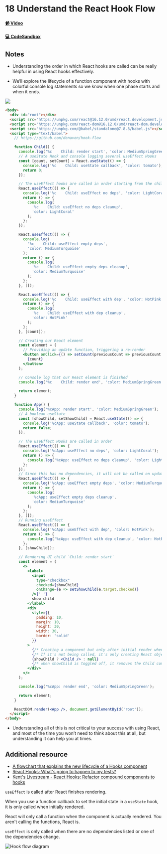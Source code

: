 # 18 Understand the React Hook Flow

#### [📹 Video](https://egghead.io/lessons/react-v2-18-understand-the-react-hook-flow?pl=a-beginners-guide-to-react-v2-6c4d)

#### [💻 CodeSandbox](https://codesandbox.io/s/github/kentcdodds/beginners-guide-to-react/tree/codesandbox/18-hook-flow?from-embed)

## Notes

- Understanding the order in which React hooks are called can be really helpful in using React hooks effectively.

- We’ll explore the lifecycle of a function component with hooks with colorful console log statements so we know when one phase starts and when it ends.

![](https://res.cloudinary.com/dg3gyk0gu/image/upload/v1591296082/transcript-images/react-understand-the-react-hook-flow-hook-flow.jpg)

```html
<body>
  <div id="root"></div>
  <script src="https://unpkg.com/react@16.12.0/umd/react.development.js"></script>
  <script src="https://unpkg.com/react-dom@16.12.0/umd/react-dom.development.js"></script>
  <script src="https://unpkg.com/@babel/standalone@7.8.3/babel.js"></script>
  <script type="text/babel">
    // https://github.com/donavon/hook-flow

    function Child() {
      console.log('%c    Child: render start', 'color: MediumSpringGreen');
      // A useState Hook and console logging several useEffect Hooks
      const [count, setCount] = React.useState(() => {
        console.log('%c    Child: useState callback', 'color: tomato');
        return 0;
      });

      // The useEffect hooks are called in order starting from the child useEffect
      React.useEffect(() => {
        console.log('%c    Child: useEffect no deps', 'color: LightCoral');
        return () => {
          console.log(
            '%c    Child: useEffect no deps cleanup',
            'color: LightCoral'
          );
        };
      });

      React.useEffect(() => {
        console.log(
          '%c    Child: useEffect empty deps',
          'color: MediumTurquoise'
        );
        return () => {
          console.log(
            '%c    Child: useEffect empty deps cleanup',
            'color: MediumTurquoise'
          );
        };
      }, []);

      React.useEffect(() => {
        console.log('%c    Child: useEffect with dep', 'color: HotPink');
        return () => {
          console.log(
            '%c    Child: useEffect with dep cleanup',
            'color: HotPink'
          );
        };
      }, [count]);

      // Creating our React element
      const element = (
        // Providing an update function, triggering a re-render
        <button onClick={() => setCount(previousCount => previousCount + 1)}>
          {count}
        </button>
      );

      // Console log that our React element is finished
      console.log('%c    Child: render end', 'color: MediumSpringGreen');

      return element;
    }

    function App() {
      console.log('%cApp: render start', 'color: MediumSpringGreen');
      // A boolean useState
      const [showChild, setShowChild] = React.useState(() => {
        console.log('%cApp: useState callback', 'color: tomato');
        return false;
      });

      // The useEffect Hooks are called in order
      React.useEffect(() => {
        console.log('%cApp: useEffect no deps', 'color: LightCoral');
        return () => {
          console.log('%cApp: useEffect no deps cleanup', 'color: LightCoral');
        };
      });
      // Since this has no dependencies, it will not be called on updates
      React.useEffect(() => {
        console.log('%cApp: useEffect empty deps', 'color: MediumTurquoise');
        return () => {
          console.log(
            '%cApp: useEffect empty deps cleanup',
            'color: MediumTurquoise'
          );
        };
      }, []);
      // Running useEffect
      React.useEffect(() => {
        console.log('%cApp: useEffect with dep', 'color: HotPink');
        return () => {
          console.log('%cApp: useEffect with dep cleanup', 'color: HotPink');
        };
      }, [showChild]);

      // Rendering UI child `Child: render start`
      const element = (
        <>
          <label>
            <input
              type="checkbox"
              checked={showChild}
              onChange={e => setShowChild(e.target.checked)}
            />{' '}
            show child
          </label>
          <div
            style={{
              padding: 10,
              margin: 10,
              height: 30,
              width: 30,
              border: 'solid'
            }}
          >
            {/* Creating a component but only after initial render when showChild checkbox is checked */}
            {/* If it's not being called, it's only creating React objects  */}
            {showChild ? <Child /> : null}
            {/* when showChild is toggled off, it removes the Child component and calls for a cleanup  */}
          </div>
        </>
      );

      console.log('%cApp: render end', 'color: MediumSpringGreen');

      return element;
    }

    ReactDOM.render(<App />, document.getElementById('root'));
  </script>
</body>
```

- Understanding all of this is not critical to your success with using React, and most of the time you won’t need to think about this at all, but understanding it can help you at times.

## Additional resource

- [A flowchart that explains the new lifecycle of a Hooks component](https://github.com/donavon/hook-flow)
- [React Hooks: What's going to happen to my tests?](https://kentcdodds.com/blog/react-hooks-whats-going-to-happen-to-my-tests)
- [Kent's Livestream - React Hooks: Refactor compound components to hooks](https://www.youtube.com/watch?v=415EfGPuhSo)

<TimeStamp start="1:50" end="1:55">
  
  `useEffect` is called after React finishes rendering.
  
</TimeStamp>

<TimeStamp start="3:15" end="3:23">
  
  When you use a function callback to set the initial state in a `useState` hook, it is only called when initially rendered.
  
</TimeStamp>

<TimeStamp start="3:59" end="4:02">
  
  React will only call a function when the component is actually rendered. You aren't calling the functions, React is.
  
</TimeStamp>

<TimeStamp start="5:46" end="5:55">
  
  `useEffect` is only called when there are no dependencies listed or one of the dependencies change.
  
</TimeStamp>

<TimeStamp start="9:55" end="10:55">
  
  ![Hook flow diagram](https://res.cloudinary.com/dg3gyk0gu/image/upload/v1624333719/egghead-notes/beginners-guide-to-react/hook-flow.png)
  
</TimeStamp>

